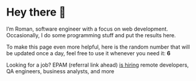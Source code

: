 # Hey there 👋

I’m Roman, software engineer with a focus on web development. Occasionally, I do
some programming stuff and put the results here.

To make this page even more helpful, here is the random number that will be
updated once a day, feel free to use it whenever you need it: **6**

Looking for a job? EPAM (referral link ahead) [is hiring](https://epa.ms/RomanGusev) remote developers,
QA engineers, business analysts, and more
